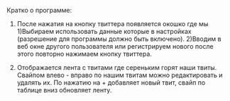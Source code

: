 Кратко о программе:

1. После нажатия на кнопку твиттера появляется окошко где мы 
1)Выбираем использовать данные которые в настройках (разрешение для программы должно быть включено). 
2)Вводим в веб окне другого пользователя или регистрируем нового после этого повторно нажимаем кнопку твиттера.

2. Отображается лента с твитами где сереньким горят наши твиты.
Свайпом влево - вправо по нашим твитам можно редактировать и удалять их.
По нажатию на + добавляет новый твит, свайп по таблице вниз обновляет ленту.

